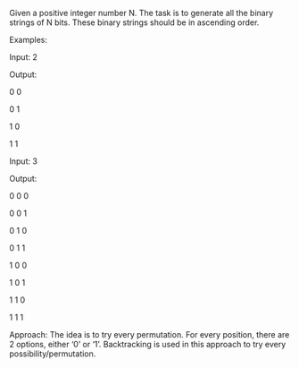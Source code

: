Given a positive integer number N. The task is to generate all the binary strings of N bits. These binary strings should be in ascending order.

Examples: 
 

Input: 2

Output:

0 0

0 1

1 0

1 1

Input: 3

Output:

0 0 0

0 0 1

0 1 0

0 1 1

1 0 0

1 0 1

1 1 0

1 1 1
 

Approach: The idea is to try every permutation. For every position, there are 2 options, either ‘0’ or ‘1’. Backtracking is used in this approach to try every possibility/permutation. 
